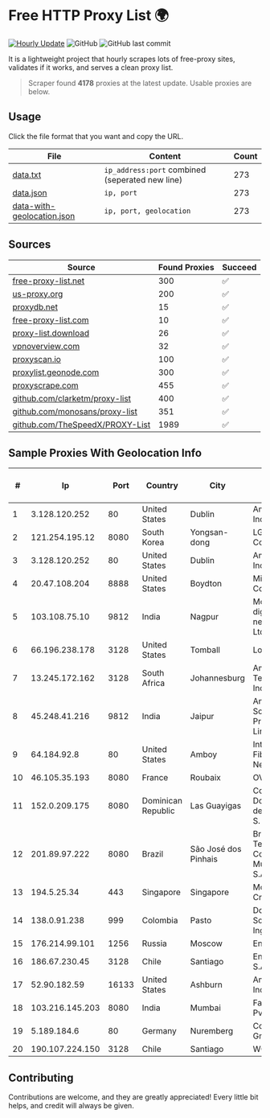 
# Free HTTP Proxy List 🌍

[![Hourly Update](https://github.com/mertguvencli/http-proxy-list/actions/workflows/main.yml/badge.svg?branch=main)](https://github.com/mertguvencli/http-proxy-list/actions/workflows/main.yml)
![GitHub](https://img.shields.io/github/license/mertguvencli/http-proxy-list)
![GitHub last commit](https://img.shields.io/github/last-commit/mertguvencli/http-proxy-list)

It is a lightweight project that hourly scrapes lots of free-proxy sites, validates if it works, and serves a clean proxy list.


> Scraper found **4178** proxies at the latest update. Usable proxies are below.

## Usage

Click the file format that you want and copy the URL.


|File|Content|Count|
|----|-------|-----|
|[data.txt](https://raw.githubusercontent.com/mertguvencli/http-proxy-list/main/proxy-list/data.txt)|`ip_address:port` combined (seperated new line)|273|
|[data.json](https://raw.githubusercontent.com/mertguvencli/http-proxy-list/main/proxy-list/data.json)|`ip, port`|273|
|[data-with-geolocation.json](https://raw.githubusercontent.com/mertguvencli/http-proxy-list/main/proxy-list/data-with-geolocation.json)|`ip, port, geolocation`|273|

## Sources

|Source|Found Proxies|Succeed|
|------|-------------|-------|
|[free-proxy-list.net](https://free-proxy-list.net)|300|✅|
|[us-proxy.org](https://www.us-proxy.org)|200|✅|
|[proxydb.net](http://proxydb.net)|15|✅|
|[free-proxy-list.com](https://free-proxy-list.com/?page=&port=&type%5B%5D=http&type%5B%5D=https&up_time=0&search=Search)|10|✅|
|[proxy-list.download](https://www.proxy-list.download/HTTP)|26|✅|
|[vpnoverview.com](https://vpnoverview.com/privacy/anonymous-browsing/free-proxy-servers)|32|✅|
|[proxyscan.io](https://www.proxyscan.io)|100|✅|
|[proxylist.geonode.com](https://proxylist.geonode.com/api/proxy-list?limit=300&page=1&sort_by=lastChecked&sort_type=desc&protocols=http,https)|300|✅|
|[proxyscrape.com](https://api.proxyscrape.com/v2/?request=displayproxies&protocol=http&timeout=10000&country=all&ssl=all&anonymity=all)|455|✅|
|[github.com/clarketm/proxy-list](https://raw.githubusercontent.com/clarketm/proxy-list/master/proxy-list-raw.txt)|400|✅|
|[github.com/monosans/proxy-list](https://raw.githubusercontent.com/monosans/proxy-list/main/proxies/http.txt)|351|✅|
|[github.com/TheSpeedX/PROXY-List](https://raw.githubusercontent.com/TheSpeedX/PROXY-List/master/http.txt)|1989|✅|


## Sample Proxies With Geolocation Info

|#|Ip|Port|Country|City|Internet Service Provider|
|-|--|----|-------|----|-------------------------|
|1|3.128.120.252|80|United States|Dublin|Amazon.com, Inc.|
|2|121.254.195.12|8080|South Korea|Yongsan-dong|LG DACOM Corporation|
|3|3.128.120.252|80|United States|Dublin|Amazon.com, Inc.|
|4|20.47.108.204|8888|United States|Boydton|Microsoft Corporation|
|5|103.108.75.10|9812|India|Nagpur|Modi infonet digital network Pvt Ltd|
|6|66.196.238.178|3128|United States|Tomball|Logix|
|7|13.245.172.162|3128|South Africa|Johannesburg|Amazon Technologies Inc.|
|8|45.248.41.216|9812|India|Jaipur|Ankit Wi-fi Solution Private Limited|
|9|64.184.92.8|80|United States|Amboy|Intelligent Fiber Network|
|10|46.105.35.193|8080|France|Roubaix|OVH SAS|
|11|152.0.209.175|8080|Dominican Republic|Las Guayigas|Compañía Dominicana de Teléfonos S. A.|
|12|201.89.97.222|8080|Brazil|São José dos Pinhais|Brasil Telecom Comunicacao Multimidia S.A|
|13|194.5.25.34|443|Singapore|Singapore|Mod Mission Critical LLC|
|14|138.0.91.238|999|Colombia|Pasto|Dobleclick Software E Ingeneria|
|15|176.214.99.101|1256|Russia|Moscow|Enforta-MSK|
|16|186.67.230.45|3128|Chile|Santiago|Entel Chile S.A.|
|17|52.90.182.59|16133|United States|Ashburn|Amazon.com, Inc.|
|18|103.216.145.203|8080|India|Mumbai|Facts Online Pvt Ltd|
|19|5.189.184.6|80|Germany|Nuremberg|Contabo GmbH|
|20|190.107.224.150|3128|Chile|Santiago|WOM S.A.|



## Contributing

Contributions are welcome, and they are greatly appreciated! Every
little bit helps, and credit will always be given.

